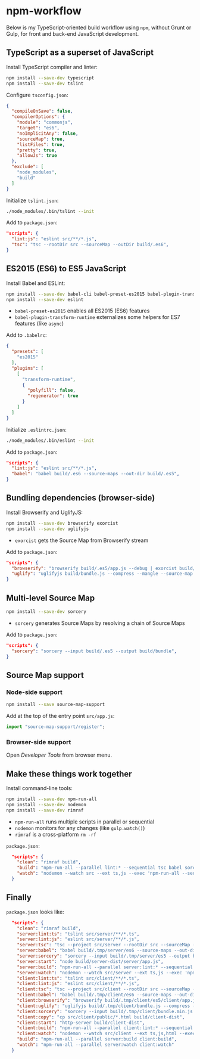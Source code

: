 npm-workflow
============

Below is my TypeScript-oriented build workflow using `npm`, without Grunt or Gulp, for front and back-end JavaScript development.

TypeScript as a superset of JavaScript
--------------------------------------

Install TypeScript compiler and linter:

```sh
npm install --save-dev typescript
npm install --save-dev tslint
```

Configure `tsconfig.json`:

```json
{
  "compileOnSave": false,
  "compilerOptions": {
    "module": "commonjs",
    "target": "es6",
    "noImplicitAny": false,
    "sourceMap": true,
    "listFiles": true,
    "pretty": true,
    "allowJs": true
  },
  "exclude": [
    "node_modules",
    "build"
  ]
}
```

Initialize `tslint.json`:

```sh
./node_modules/.bin/tslint --init
```

Add to `package.json`:

```json
"scripts": {
  "lint:js": "eslint src/**/*.js",
  "tsc": "tsc --rootDir src --sourceMap --outDir build/.es6",
}
```

ES2015 (ES6) to ES5 JavaScript
------------------------------

Install Babel and ESLint:

```sh
npm install --save-dev babel-cli babel-preset-es2015 babel-plugin-transform-runtime
npm install --save-dev eslint
```

- `babel-preset-es2015` enables all ES2015 (ES6) features
- `babel-plugin-transform-runtime` externalizes some helpers for ES7 features (like `async`)

Add to `.babelrc`:

```json
{
  "presets": [
    "es2015"
  ],
  "plugins": [
    [
      "transform-runtime",
      {
        "polyfill": false,
        "regenerator": true
      }
    ]
  ]
}
```

Initialize `.eslintrc.json`:

```sh
./node_modules/.bin/eslint --init
```

Add to `package.json`:

```json
"scripts": {
  "lint:js": "eslint src/**/*.js",
  "babel": "babel build/.es6 --source-maps --out-dir build/.es5",
}
```

Bundling dependencies (browser-side)
------------------------------------

Install Browserify and UglifyJS:

```sh
npm install --save-dev browserify exorcist
npm install --save-dev uglifyjs
```

- `exorcist` gets the Source Map from Browserify stream 

Add to `package.json`:

```json
"scripts": {
  "browserify": "browserify build/.es5/app.js --debug | exorcist build/bundle.js.map --base build > build/bundle.js",
  "uglify": "uglifyjs build/bundle.js --compress --mangle --source-map build/bundle.min.js.map --prefix relative --output build/bundle.min.js",
}
```

Multi-level Source Map
----------------------

```sh
npm install --save-dev sorcery
```

- `sorcery` generates Source Maps by resolving a chain of Source Maps

Add to `package.json`:

```json
"scripts": {
  "sorcery": "sorcery --input build/.es5 --output build/bundle",
}
```

Source Map support
------------------

### Node-side support

```sh
npm install --save source-map-support
```

Add at the top of the entry point `src/app.js`:

```js
import "source-map-support/register";
```

### Browser-side support

Open _Developer Tools_ from browser menu. 

Make these things work together
-------------------------------

Install command-line tools:

```sh
npm install --save-dev npm-run-all
npm install --save-dev nodemon
npm install --save-dev rimraf
```

- `npm-run-all` runs multiple scripts in parallel or sequential
- `nodemon` monitors for any changes (like `gulp.watch()`)
- `rimraf` is a cross-platform `rm -rf`

`package.json`:

```json
  "scripts": {
    "clean": "rimraf build",
    "build": "npm-run-all --parallel lint:* --sequential tsc babel sorcery",
    "watch": "nodemon --watch src --ext ts,js --exec 'npm-run-all --sequential build start'"
  }
```

## Finally

`package.json` looks like:

```json
  "scripts": {
    "clean": "rimraf build",
    "server:lint:ts": "tslint src/server/**/*.ts",
    "server:lint:js": "eslint src/server/**/*.js",
    "server:tsc": "tsc --project src/server --rootDir src --sourceMap --outDir build/.tmp/server/es6",
    "server:babel": "babel build/.tmp/server/es6 --source-maps --out-dir build/.tmp/server/es5",
    "server:sorcery": "sorcery --input build/.tmp/server/es5 --output build/server-dist",
    "server:start": "node build/server-dist/server/app.js",
    "server:build": "npm-run-all --parallel server:lint:* --sequential server:tsc server:babel server:sorcery",
    "server:watch": "nodemon --watch src/server --ext ts,js --exec 'npm-run-all --sequential server:build server:start'",
    "client:lint:ts": "tslint src/client/**/*.ts",
    "client:lint:js": "eslint src/client/**/*.js",
    "client:tsc": "tsc --project src/client --rootDir src --sourceMap --outDir build/.tmp/client/es6",
    "client:babel": "babel build/.tmp/client/es6 --source-maps --out-dir build/.tmp/client/es5",
    "client:browserify": "browserify build/.tmp/client/es5/client/app.js --debug | exorcist build/.tmp/client/bundle.js.map --base build/.tmp/client > build/.tmp/client/bundle.js",
    "client:uglify": "uglifyjs build/.tmp/client/bundle.js --compress --mangle --source-map build/.tmp/client/bundle.min.js.map --prefix relative --output build/.tmp/client/bundle.min.js",
    "client:sorcery": "sorcery --input build/.tmp/client/bundle.min.js --output build/client-dist/bundle.min.js",
    "client:copy": "cp src/client/public/*.html build/client-dist",
    "client:start": "http-server build/client-dist",
    "client:build": "npm-run-all --parallel client:lint:* --sequential client:tsc client:babel client:browserify client:uglify client:sorcery client:copy",
    "client:watch": "nodemon --watch src/client --ext ts,js,html --exec 'npm-run-all --sequential client:build client:start'",
    "build": "npm-run-all --parallel server:build client:build",
    "watch": "npm-run-all --parallel server:watch client:watch"
  }
```
